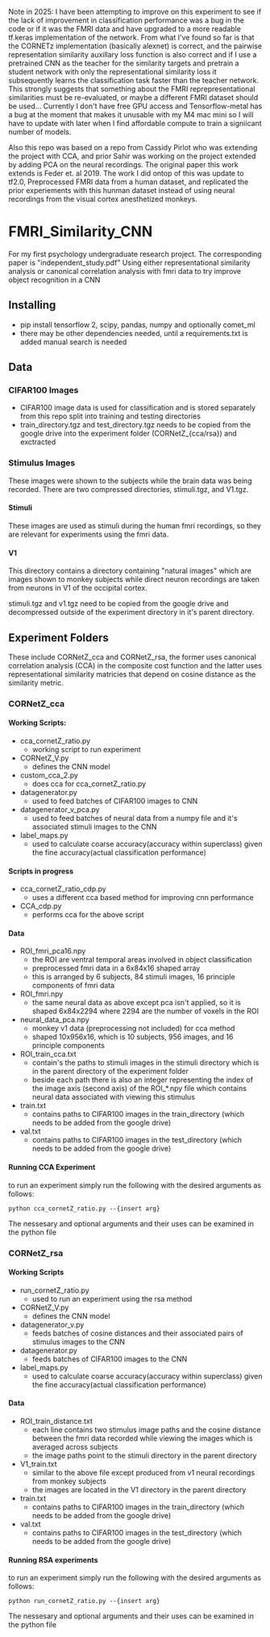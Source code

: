 Note in 2025: 
I have been attempting to improve on this experiment to see if the lack of improvement in classification performance was a bug in the code or if it was the FMRI data
and have upgraded to a more readable tf.keras implementation of the network. From what I've found so far is that the CORNETz implementation (basically alexnet) is 
correct, and the pairwise representation similarity auxillary loss function is also correct and if I use a pretrained CNN as the teacher for the similarity targets and 
pretrain a student network with only the representational similarity loss it subsequently learns the classification task faster than the teacher network. This strongly 
suggests that something about the FMRI reprepresentational similarities must be re-evaluated, or maybe a different FMRI dataset should be used...
Currently I don't have free GPU access and Tensorflow-metal has a bug at the moment that makes it unusable with my M4 mac mini so I will have to update with later when I find affordable compute
to train a signiicant number of models. 

Also this repo was based on a repo from Cassidy Pirlot who was extending the project with CCA, and prior Sahir was working on the project extended by adding PCA on the neural recordings. The original paper this work extends is Feder et. al 2019. The work I did ontop of this was update to tf2.0, Preprocessed FMRI data from a human dataset, and replicated the prior experiements with this hunman dataset instead of using neural recordings from the visual cortex anesthetized monkeys. 

# FMRI_Similarity_CNN
 For my first psychology undergraduate research project. The corresponding paper is "independent_study.pdf"
 Using either representational similarity analysis or canonical correlation analysis with fmri data to try improve object recognition in a CNN

## Installing
- pip install tensorflow 2, scipy, pandas, numpy and optionally comet_ml
- there may be other dependencies needed, until a requirements.txt is added manual search is needed

## Data
### CIFAR100 Images
- CIFAR100 image data is used for classification and is stored separately from this repo split into training and testing directories
- train_directory.tgz and test_directory.tgz needs to be copied from the google drive into the experiment folder (CORNetZ_{cca/rsa}) and exctracted

### Stimulus Images
 These images were shown to the subjects while the brain data was being recorded. There are two compressed directories, stimuli.tgz, and V1.tgz. 

#### Stimuli
 These images are used as stimuli during the human fmri recordings, so they are relevant for experiments using the fmri data.

#### V1
 This directory contains a directory containing "natural images" which are images shown to monkey subjects while direct neuron recordings are taken from neurons in V1 of the occipital cortex.

stimuli.tgz and v1.tgz need to be copied from the google drive and decompressed outside of the experiment directory in it's parent directory. 

## Experiment Folders
 These include CORNetZ_cca and CORNetZ_rsa, the former uses canonical correlation analysis (CCA) in the composite cost function and the latter uses representational similarity matricies that depend on cosine distance as the similarity metric. 

### CORNetZ_cca 
 #### Working Scripts:
 - cca_cornetZ_ratio.py
    - working script to run experiment
 - CORNetZ_V.py
    - defines the CNN model
 - custom_cca_2.py
    - does cca for cca_cornetZ_ratio.py
 - datagenerator.py
    - used to feed batches of CIFAR100 images to CNN
 - datagenerator_v_pca.py
    - used to feed batches of neural data from a numpy file and it's associated stimuli images to the CNN
 - label_maps.py 
    - used to calculate coarse accuracy(accuracy within superclass) given the fine accuracy(actual classification performance)
 #### Scripts in progress
 - cca_cornetZ_ratio_cdp.py
    - uses a different cca based method for improving cnn performance
 - CCA_cdp.py
    - performs cca for the above script

 #### Data
 - ROI_fmri_pca16.npy
    - the ROI are ventral temporal areas involved in object classification
    - preprocessed fmri data in a 6x84x16 shaped array
    - this is arranged by 6 subjects, 84 stimuli images, 16 principle components of fmri data
 - ROI_fmri.npy
    - the same neural data as above except pca isn't applied, so it is shaped 6x84x2294 where 2294 are the number of voxels in the ROI
 - neural_data_pca.npy
    - monkey v1 data (preprocessing not included) for cca method
    - shaped 10x956x16, which is 10 subjects, 956 images, and 16 principle components
 - ROI_train_cca.txt
    - contain's the paths to stimuli images in the stimuli directory which is in the parent directory of the experiment folder
    - beside each path there is also an integer representing the index of the image axis (second axis) of the ROI_*.npy file which contains neural data associated with viewing this stimulus
 - train.txt
    - contains paths to CIFAR100 images in the train_directory (which needs to be added from the google drive)
 - val.txt
   - contains paths to CIFAR100 images in the test_directory (which needs to be added from the google drive)

 #### Running CCA Experiment
 to run an experiment simply run the following with the desired arguments as follows:
 ```
 python cca_cornetZ_ratio.py --{insert arg}
 ```
 The nessesary and optional arguments and their uses can be examined in the python file 

### CORNetZ_rsa
 #### Working Scripts
 - run_cornetZ_ratio.py
    - used to run an experiment using the rsa method
 - CORNetZ_V.py
    - defines the CNN model
 - datagenerator_v.py
    - feeds batches of cosine distances and their associated pairs of stimulus images to the CNN
 - datagenerator.py
    - feeds batches of CIFAR100 images to the CNN
 - label_maps.py
    - used to calculate coarse accuracy(accuracy within superclass) given the fine accuracy(actual classification performance)
 #### Data
 - ROI_train_distance.txt
    - each line contains two stimulus image paths and the cosine distance between the fmri data recorded while viewing the images which is averaged across subjects
    - the image paths point to the stimuli directory in the parent directory
 - V1_train.txt
    - similar to the above file except produced from v1 neural recordings from monkey subjects
    - the images are located in the V1 directory in the parent directory
 - train.txt
    - contains paths to CIFAR100 images in the train_directory (which needs to be added from the google drive)
 - val.txt
   - contains paths to CIFAR100 images in the test_directory (which needs to be added from the google drive)

 #### Running RSA experiments
  to run an experiment simply run the following with the desired arguments as follows:
 ```
 python run_cornetZ_ratio.py --{insert arg}
 ```
 The nessesary and optional arguments and their uses can be examined in the python file 
